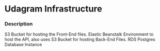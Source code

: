 #  Udagram Infrastructure


### Description

S3 Bucket for hosting the Front-End files.
Elastic Beanstalk Environment to host the API, also uses S3 Bucket for hosting Back-End Files.
RDS Postgres Database Instance




